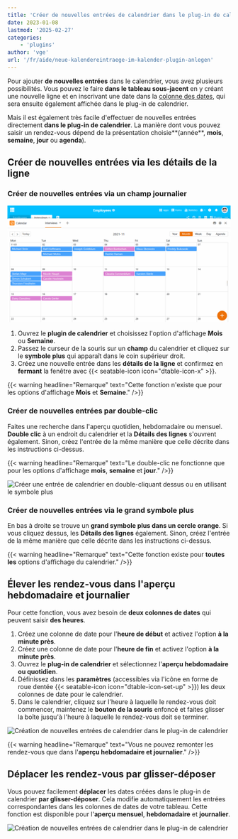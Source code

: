 ```yaml
---
title: 'Créer de nouvelles entrées de calendrier dans le plug-in de calendrier - SeaTable'
date: 2023-01-08
lastmod: '2025-02-27'
categories:
    - 'plugins'
author: 'vge'
url: '/fr/aide/neue-kalendereintraege-im-kalender-plugin-anlegen'
---
```


Pour ajouter **de nouvelles entrées** dans le calendrier, vous avez plusieurs possibilités. Vous pouvez le faire **dans le tableau sous-jacent** en y créant une nouvelle ligne et en inscrivant une date dans la [colonne des dates](https://seatable.io/fr/docs/datum-dauer-und-personen/die-datum-spalte/), qui sera ensuite également affichée dans le plug-in de calendrier.

Mais il est également très facile d'effectuer de nouvelles entrées directement **dans le plug-in de calendrier**. La manière dont vous pouvez saisir un rendez-vous dépend de la présentation choisie**(année**, **mois**, **semaine**, **jour** ou **agenda**).

## Créer de nouvelles entrées via les détails de la ligne

### Créer de nouvelles entrées via un champ journalier

![Créer une nouvelle entrée de calendrier dans le plug-in de calendrier](images/Neuen-Kalendereintrag-im-Kalender-Plugin-anlegen.gif)

1. Ouvrez le **plugin de calendrier** et choisissez l'option d'affichage **Mois** ou **Semaine**.
2. Passez le curseur de la souris sur un **champ** du calendrier et cliquez sur le **symbole plus** qui apparaît dans le coin supérieur droit.
3. Créez une nouvelle entrée dans les **détails de la ligne** et confirmez en **fermant** la fenêtre avec {{< seatable-icon icon="dtable-icon-x" >}}.

{{< warning  headline="Remarque"  text="Cette fonction n'existe que pour les options d'affichage **Mois** et **Semaine**." />}}

### Créer de nouvelles entrées par double-clic

Faites une recherche dans l'aperçu quotidien, hebdomadaire ou mensuel. **Double clic** à un endroit du calendrier et la **Détails des lignes** s'ouvrent également. Sinon, créez l'entrée de la même manière que celle décrite dans les instructions ci-dessus.

{{< warning  headline="Remarque"  text="Le double-clic ne fonctionne que pour les options d'affichage **mois**, **semaine** et **jour**." />}}

![Créer une entrée de calendrier en double-cliquant dessus ou en utilisant le symbole plus](https://seatable.io/wp-content/uploads/2023/01/Kalendereintrag-per-Doppelklick-oder-Plus-Symbol-anlegen.png)

### Créer de nouvelles entrées via le grand symbole plus

En bas à droite se trouve un **grand symbole plus dans un cercle orange**. Si vous cliquez dessus, les **Détails des lignes** également. Sinon, créez l'entrée de la même manière que celle décrite dans les instructions ci-dessus.

{{< warning  headline="Remarque"  text="Cette fonction existe pour **toutes les** options d'affichage du calendrier." />}}

## Élever les rendez-vous dans l'aperçu hebdomadaire et journalier

Pour cette fonction, vous avez besoin de **deux colonnes de dates** qui peuvent saisir **des heures**.

1. Créez une colonne de date pour l'**heure de début** et activez l'option **à la minute près**.
2. Créez une colonne de date pour l'**heure de fin** et activez l'option **à la minute près**.
3. Ouvrez le **plug-in de calendrier** et sélectionnez l'**aperçu hebdomadaire ou quotidien**.
4. Définissez dans les **paramètres** (accessibles via l'icône en forme de roue dentée {{< seatable-icon icon="dtable-icon-set-up" >}}) les deux colonnes de date pour le calendrier.
5. Dans le calendrier, cliquez sur l'heure à laquelle le rendez-vous doit commencer, maintenez le **bouton de la souris** enfoncé et faites glisser la boîte jusqu'à l'heure à laquelle le rendez-vous doit se terminer.

![Création de nouvelles entrées de calendrier dans le plug-in de calendrier](https://seatable.io/wp-content/uploads/2022/11/Neuer-Kalendereintrag-im-Kalender-Plugin-anlegen-2.gif)

{{< warning  headline="Remarque"  text="Vous ne pouvez remonter les rendez-vous que dans l'**aperçu hebdomadaire et journalier**." />}}

## Déplacer les rendez-vous par glisser-déposer

Vous pouvez facilement **déplacer** les dates créées dans le plug-in de calendrier **par glisser-déposer**. Cela modifie automatiquement les entrées correspondantes dans les colonnes de dates de votre tableau. Cette fonction est disponible pour l'**aperçu** **mensuel**, **hebdomadaire** et **journalier**.

![Création de nouvelles entrées de calendrier dans le plug-in de calendrier](https://seatable.io/wp-content/uploads/2022/11/Neuer-Kalendereintrag-im-Kalender-Plugin-anlegen-3.gif)
